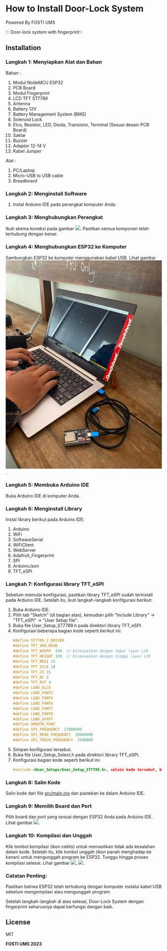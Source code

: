 # How to Install Door-Lock System

Powered By FOSTI UMS

✨ Door-lock system with fingerprint✨  

## Installation
### Langkah 1: Menyiapkan Alat dan Bahan
Bahan :
1. Modul NodeMCU ESP32
2. PCB Board
3. Modul Fingerprint
4. LCD TFT ST7789
5. Antenna
6. Battery 12V
7. Battery Management System (BMS)
8. Solenoid Lock
9. Elco, Resistor, LED, Dioda, Transistor, Terminal (Sesuai desain PCB Board)
10. Saklar
11. Buzzer
12. Adaptor 12-14 V
13. Kabel Jumper

Alat :
1. PC/Laptop
2. Micro-USB to USB cable
3. Breadboard

### Langkah 2: Menginstall Software
1. Instal Arduino IDE pada perangkat komputer Anda.

### Langkah 3: Menghubungkan Perangkat
Ikuti skema koneksi pada gambar ![](https://github.com/FOSTI-UMS/esp32-doorlock/blob/main/assets/assembling/assembling.png). Pastikan semua komponen telah terhubung dengan benar.

### Langkah 4: Menghubungkan ESP32 ke Komputer
Sambungkan ESP32 ke komputer menggunakan kabel USB. Lihat gambar ![](https://github.com/FOSTI-UMS/esp32-doorlock/blob/main/assets/assembling/assembling1.jpeg).

### Langkah 5: Membuka Arduino IDE
Buka Arduino IDE di komputer Anda.

### Langkah 6: Menginstall Library
Instal library berikut pada Arduino IDE:
1. Arduino
2. WiFi
3. SoftwareSerial
4. WiFiClient
5. WebServer
6. Adafruit_Fingerprint
7. SPI
8. ArduinoJson
9. TFT_eSPI

### Langkah 7: Konfigurasi library TFT_eSPI
Sebelum memulai konfigurasi, pastikan library TFT_eSPI sudah terinstall pada Arduino IDE. Setelah itu, ikuti langkah-langkah konfigurasi berikut:

1. Buka Arduino IDE.
2. Pilih tab "Sketch" (di bagian atas), kemudian pilih "Include Library" -> "TFT_eSPI" -> "User Setup file".
3. Buka file User_Setup_ST7789.h pada direktori library TFT_eSPI.
4. Konfigurasi beberapa bagian kode seperti berikut ini:
   ```cpp
   #define ST7789_2_DRIVER
   #define TFT_SDA_READ
   #define TFT_WIDTH  240  // Disesuaikan dengan lebar layar LCD
   #define TFT_HEIGHT 320  // Disesuaikan dengan tinggi layar LCD
   #define TFT_MOSI 23
   #define TFT_SCLK 18
   #define TFT_CS 15
   #define TFT_DC 2
   #define TFT_RST 4
   #define LOAD_GLCD
   #define LOAD_FONT2
   #define LOAD_FONT4
   #define LOAD_FONT6
   #define LOAD_FONT7
   #define LOAD_FONT8
   #define LOAD_GFXFF
   #define SMOOTH_FONT
   #define SPI_FREQUENCY  27000000
   #define SPI_READ_FREQUENCY  20000000
   #define SPI_TOUCH_FREQUENCY  2500000
5. Simpan konfigurasi tersebut.
6. Buka file User_Setup_Select.h pada direktori library TFT_eSPI.
7. Konfigurasi bagian kode seperti berikut ini:
   ```cpp
   #include <User_Setups/User_Setup_ST7789.h>, selain kode tersebut, biarkan tetap konfigurasi default.
   
### Langkah 8: Salin Kode
Salin kode dari file [src/main.ino](https://github.com/FOSTI-UMS/esp32-doorlock/blob/main/src/main.ino) dan pastekan ke dalam Arduino IDE.

### Langkah 9: Memilih Board dan Port
Pilih board dan port yang sesuai dengan ESP32 Anda pada Arduino IDE. Lihat gambar ![](https://github.com/FOSTI-UMS/esp32-doorlock/blob/main/assets/install/port.png).

### Langkah 10: Kompilasi dan Unggah
Klik tombol kompilasi (ikon ceklis) untuk memastikan tidak ada kesalahan dalam kode. Setelah itu, klik tombol unggah (ikon panah menghadap ke kanan) untuk mengunggah program ke ESP32. Tunggu hingga proses kompilasi selesai. Lihat gambar ![](https://github.com/FOSTI-UMS/esp32-doorlock/blob/main/assets/install/compile.png), ![](https://github.com/FOSTI-UMS/esp32-doorlock/blob/main/assets/install/waiting.png).

### Catatan Penting:
Pastikan bahwa ESP32 telah terhubung dengan komputer melalui kabel USB sebelum mengompilasi atau mengunggah program.

Setelah langkah-langkah di atas selesai, Door-Lock System dengan fingerprint seharusnya dapat berfungsi dengan baik.

## License
MIT

**FOSTI UMS 2023**

